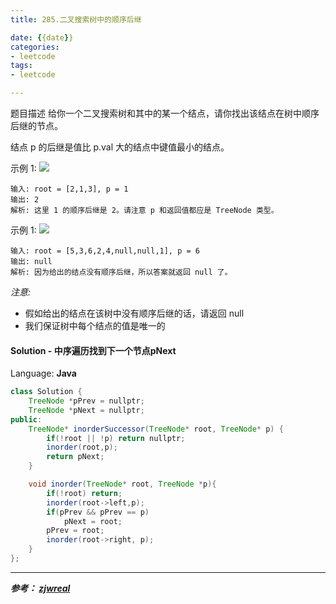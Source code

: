 ```yaml
---
title: 285.二叉搜索树中的顺序后继

date: {{date}}
categories:
- leetcode
tags:
- leetcode

---
```

题目描述
给你一个二叉搜索树和其中的某一个结点，请你找出该结点在树中顺序后继的节点。

结点 p 的后继是值比 p.val 大的结点中键值最小的结点。

示例 1:
![](https://img-blog.csdnimg.cn/2019072520034595.png)
```
输入: root = [2,1,3], p = 1
输出: 2
解析: 这里 1 的顺序后继是 2。请注意 p 和返回值都应是 TreeNode 类型。
```

示例 1:
![](https://img-blog.csdnimg.cn/20190725200353701.png)
```
输入: root = [5,3,6,2,4,null,null,1], p = 6
输出: null
解析: 因为给出的结点没有顺序后继，所以答案就返回 null 了。
```

*注意:*

- 假如给出的结点在该树中没有顺序后继的话，请返回 null
- 我们保证树中每个结点的值是唯一的


#### Solution - 中序遍历找到下一个节点pNext

Language: **Java**

```java
class Solution {
    TreeNode *pPrev = nullptr;
    TreeNode *pNext = nullptr;
public:
    TreeNode* inorderSuccessor(TreeNode* root, TreeNode* p) {
        if(!root || !p) return nullptr;
        inorder(root,p);
        return pNext;
    }

    void inorder(TreeNode* root, TreeNode *p){
        if(!root) return;
        inorder(root->left,p);
        if(pPrev && pPrev == p)
            pNext = root;
        pPrev = root;
        inorder(root->right, p);
    }
};

```


---
***参考：
[zjwreal](https://blog.csdn.net/zjwreal/article/details/97293780)***
